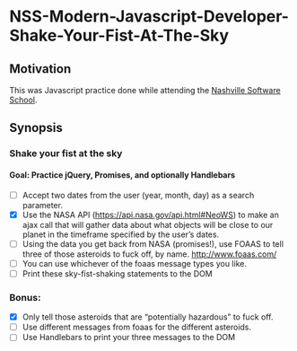 
# NSS-Modern-Javascript-Developer-Shake-Your-Fist-At-The-Sky
## Motivation
This was Javascript practice done while attending the [Nashville Software School](http://nashvillesoftwareschool.com/).

## Synopsis
### Shake your fist at the sky
####  Goal: Practice jQuery, Promises, and optionally Handlebars
 
- [ ] Accept two dates from the user (year, month, day) as a search parameter.
- [x] Use the NASA API (https://api.nasa.gov/api.html#NeoWS) to make an ajax call that will gather data about what objects will be close to our planet in the timeframe specified by the user’s dates.
- [ ] Using the data you get back from NASA (promises!), use FOAAS to tell three of those asteroids to fuck off, by name.  http://www.foaas.com/
- [ ] You can use whichever of the foaas message types you like.
- [ ] Print these sky-fist-shaking statements to the DOM
 
### Bonus: 
- [x] Only tell those asteroids that are “potentially hazardous” to fuck off.
- [ ] Use different messages from foaas for the different asteroids.
- [ ] Use Handlebars to print your three messages to the DOM
